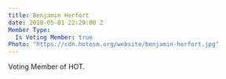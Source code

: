 ```yaml
---
title: Benjamin Herfort
date: 2018-05-01 22:29:00 Z
Member Type:
  Is Voting Member: true
Photo: "https://cdn.hotosm.org/website/benjamin-herfort.jpg"
---
```


Voting Member of HOT.